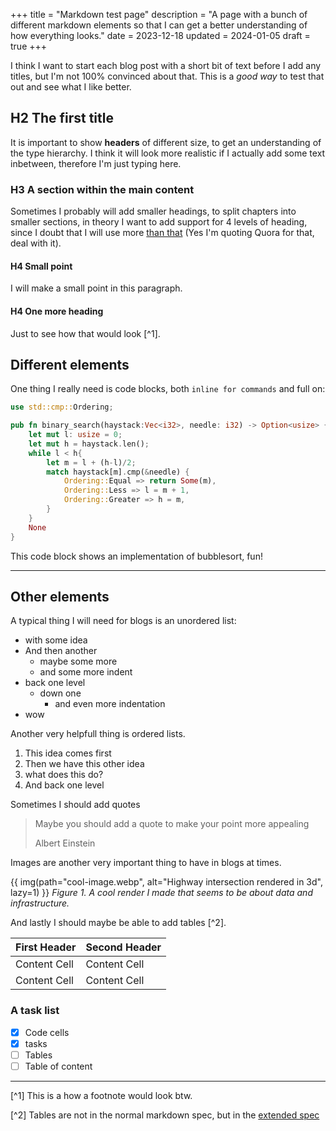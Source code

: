 +++
title = "Markdown test page"
description = "A page with a bunch of different markdown elements so that I can get a better understanding of how everything looks."
date = 2023-12-18
updated = 2024-01-05
draft = true
+++

I think I want to start each blog post with a short bit of text before I add any titles, but I'm not 100% convinced about that. This is a _good way_ to test that out and see what I like better.

## H2 The first title

It is important to show __headers__ of different size, to get an understanding of the type hierarchy. I think it will look more realistic if I actually add some text inbetween, therefore I'm just typing here.

### H3 A section within the main content

Sometimes I probably will add smaller headings, to split chapters into smaller sections, in theory I want to add support for 4 levels of heading, since I doubt that I will use more [than that](https://www.quora.com/What-is-the-ideal-number-of-levels-of-headings-for-a-good-user-experience-on-web-pages) (Yes I'm quoting Quora for that, deal with it).

#### H4 Small point

I will make a small point in this paragraph.

#### H4 One more heading

Just to see how that would look [^1].

## Different elements

One thing I really need is code blocks, both `inline for commands` and full on:

```rust
use std::cmp::Ordering;

pub fn binary_search(haystack:Vec<i32>, needle: i32) -> Option<usize> {
    let mut l: usize = 0;
    let mut h = haystack.len();
    while l < h{
        let m = l + (h-l)/2;
        match haystack[m].cmp(&needle) {
            Ordering::Equal => return Some(m),
            Ordering::Less => l = m + 1,
            Ordering::Greater => h = m,
        }
    }
    None
}
```
This code block shows an implementation of bubblesort, fun!

---

## Other elements

A typical thing I will need for blogs is an unordered list:
- with some idea
- And then another
    - maybe some more
    - and some more indent
- back one level
    - down one
        - and even more indentation
- wow

Another very helpfull thing is ordered lists.

1. This idea comes first
2. Then we have this other idea
3. what does this do?
4. And back one level

Sometimes I should add quotes

> Maybe you should add a quote to make your point more appealing
>
> Albert Einstein

Images are another very important thing to have in blogs at times.

{{ img(path="cool-image.webp", alt="Highway intersection rendered in 3d", lazy=1) }}
_Figure 1. A cool render I made that seems to be about data and infrastructure._

And lastly I should maybe be able to add tables [^2].


| First Header  | Second Header |
| ------------- | ------------- |
| Content Cell  | Content Cell  |
| Content Cell  | Content Cell  |

### A task list

- [x] Code cells
- [x] tasks
- [ ] Tables
- [ ] Table of content

---

[^1] This is a how a footnote would look btw.

[^2] Tables are not in the normal markdown spec, but in the [extended spec](https://www.markdownguide.org/extended-syntax/)

